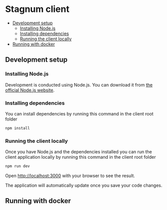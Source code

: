 # Stagnum client

- [Development setup](#development-setup)
  - [Installing Node.js](#installing-node.js)
  - [Installing dependencies](#installing-dependencies)
  - [Running the client locally](#running-the-client-locally)
- [Running with docker](#running-with-docker)

## Development setup

### Installing Node.js

Development is conducted using Node.js. You can download it from
[the official Node.js website](https://nodejs.org/en/).

### Installing dependencies

You can install dependencies by running this command in the client root folder

```bash
npm install
```

### Running the client locally

Once you have Node.js and the dependencies installed you can run the client application locally by running this command in the client root folder

```bash
npm run dev
```

Open [http://localhost:3000](http://localhost:3000) with your browser to see the result.

The application will automatically update once you save your code changes.

## Running with docker
